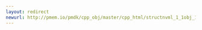 ```yaml
---
layout: redirect
newurl: http://pmem.io/pmdk/cpp_obj/master/cpp_html/structnvml_1_1obj_1_1object__traits_1_1rebind.html
---
```

